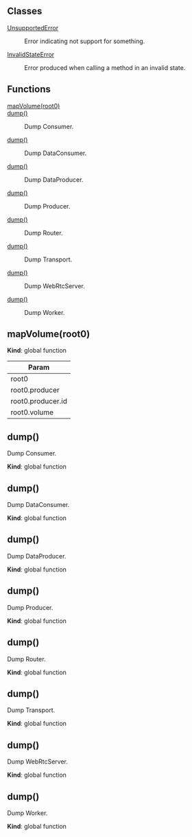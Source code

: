 ## Classes

<dl>
<dt><a href="#UnsupportedError">UnsupportedError</a></dt>
<dd><p>Error indicating not support for something.</p>
</dd>
<dt><a href="#InvalidStateError">InvalidStateError</a></dt>
<dd><p>Error produced when calling a method in an invalid state.</p>
</dd>
</dl>

## Functions

<dl>
<dt><a href="#mapVolume">mapVolume(root0)</a></dt>
<dd></dd>
<dt><a href="#dump">dump()</a></dt>
<dd><p>Dump Consumer.</p>
</dd>
<dt><a href="#dump">dump()</a></dt>
<dd><p>Dump DataConsumer.</p>
</dd>
<dt><a href="#dump">dump()</a></dt>
<dd><p>Dump DataProducer.</p>
</dd>
<dt><a href="#dump">dump()</a></dt>
<dd><p>Dump Producer.</p>
</dd>
<dt><a href="#dump">dump()</a></dt>
<dd><p>Dump Router.</p>
</dd>
<dt><a href="#dump">dump()</a></dt>
<dd><p>Dump Transport.</p>
</dd>
<dt><a href="#dump">dump()</a></dt>
<dd><p>Dump WebRtcServer.</p>
</dd>
<dt><a href="#dump">dump()</a></dt>
<dd><p>Dump Worker.</p>
</dd>
</dl>

<a name="mapVolume"></a>

## mapVolume(root0)
**Kind**: global function  

| Param |
| --- |
| root0 | 
| root0.producer | 
| root0.producer.id | 
| root0.volume | 

<a name="dump"></a>

## dump()
Dump Consumer.

**Kind**: global function  
<a name="dump"></a>

## dump()
Dump DataConsumer.

**Kind**: global function  
<a name="dump"></a>

## dump()
Dump DataProducer.

**Kind**: global function  
<a name="dump"></a>

## dump()
Dump Producer.

**Kind**: global function  
<a name="dump"></a>

## dump()
Dump Router.

**Kind**: global function  
<a name="dump"></a>

## dump()
Dump Transport.

**Kind**: global function  
<a name="dump"></a>

## dump()
Dump WebRtcServer.

**Kind**: global function  
<a name="dump"></a>

## dump()
Dump Worker.

**Kind**: global function  
